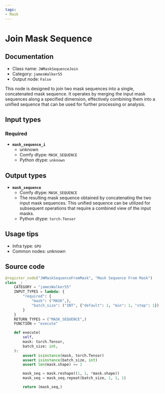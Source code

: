 ```yaml
---
tags:
- Mask
---
```


# Join Mask Sequence
## Documentation
- Class name: `JWMaskSequenceJoin`
- Category: `jamesWalker55`
- Output node: `False`

This node is designed to join two mask sequences into a single, concatenated mask sequence. It operates by merging the input mask sequences along a specified dimension, effectively combining them into a unified sequence that can be used for further processing or analysis.
## Input types
### Required
- **`mask_sequence_i`**
    - unknown
    - Comfy dtype: `MASK_SEQUENCE`
    - Python dtype: `unknown`
## Output types
- **`mask_sequence`**
    - Comfy dtype: `MASK_SEQUENCE`
    - The resulting mask sequence obtained by concatenating the two input mask sequences. This unified sequence can be utilized for subsequent operations that require a combined view of the input masks.
    - Python dtype: `torch.Tensor`
## Usage tips
- Infra type: `GPU`
- Common nodes: unknown


## Source code
```python
@register_node("JWMaskSequenceFromMask", "Mask Sequence From Mask")
class _:
    CATEGORY = "jamesWalker55"
    INPUT_TYPES = lambda: {
        "required": {
            "mask": ("MASK",),
            "batch_size": ("INT", {"default": 1, "min": 1, "step": 1}),
        }
    }
    RETURN_TYPES = ("MASK_SEQUENCE",)
    FUNCTION = "execute"

    def execute(
        self,
        mask: torch.Tensor,
        batch_size: int,
    ):
        assert isinstance(mask, torch.Tensor)
        assert isinstance(batch_size, int)
        assert len(mask.shape) == 2

        mask_seq = mask.reshape((1, 1, *mask.shape))
        mask_seq = mask_seq.repeat(batch_size, 1, 1, 1)

        return (mask_seq,)

```
